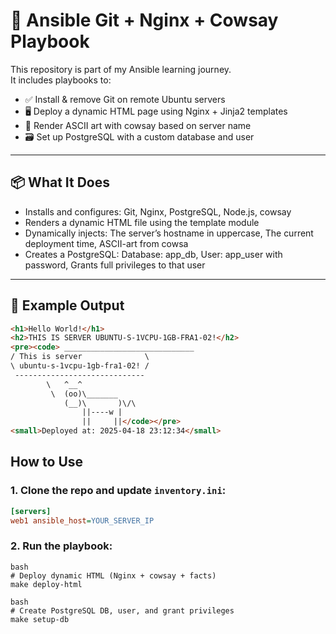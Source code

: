 # 🧪 Ansible Git + Nginx + Cowsay Playbook

This repository is part of my Ansible learning journey.  
It includes playbooks to:

- ✅ Install & remove Git on remote Ubuntu servers
- 🖥️ Deploy a dynamic HTML page using Nginx + Jinja2 templates
- 🐄 Render ASCII art with cowsay based on server name
- 🗃️ Set up PostgreSQL with a custom database and user

---

## 📦 What It Does

- Installs and configures: Git, Nginx, PostgreSQL, Node.js, cowsay
- Renders a dynamic HTML file using the template module
- Dynamically injects: The server’s hostname in uppercase, The current deployment time, ASCII-art from cowsa
- Creates a PostgreSQL: Database: app_db, User: app_user with password, Grants full privileges to that user
---

## 🧪 Example Output

```html
<h1>Hello World!</h1>
<h2>THIS IS SERVER UBUNTU-S-1VCPU-1GB-FRA1-02!</h2>
<pre><code> _____________________________
/ This is server              \
\ ubuntu-s-1vcpu-1gb-fra1-02! /
 -----------------------------
        \   ^__^
         \  (oo)\_______
            (__)\       )\/\
                ||----w |
                ||     ||</code></pre>
<small>Deployed at: 2025-04-18 23:12:34</small>
```
## How to Use

### 1. Clone the repo and update `inventory.ini`:

```ini
[servers]
web1 ansible_host=YOUR_SERVER_IP
```

### 2. Run the playbook:
```
bash
# Deploy dynamic HTML (Nginx + cowsay + facts)
make deploy-html
```

```
bash
# Create PostgreSQL DB, user, and grant privileges
make setup-db
```
